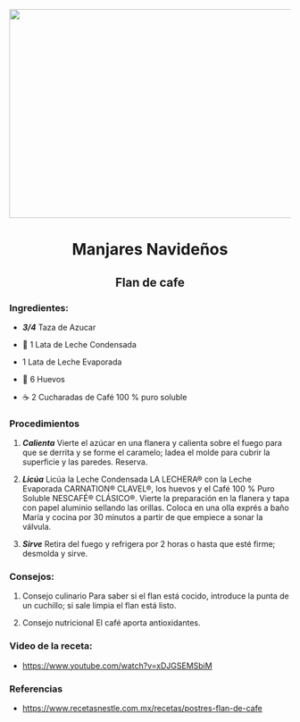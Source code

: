 <div align="center">

<img src="https://imag.bonviveur.com/presentacion-principal-del-flan-de-cafe.jpg" width="520"  height="374" />
  
# Manjares Navideños
## Flan de cafe 

</div>

### Ingredientes: 

- ***3/4*** Taza de Azucar 

- 🥛 1 Lata de Leche Condensada 

- 1 Lata de Leche Evaporada 

- 🥚 6 Huevos

- ☕ 2 Cucharadas de Café 100 % puro soluble 
### Procedimientos 
1.  ***Calienta***
Vierte el azúcar en una flanera y calienta sobre el fuego para que se derrita y se forme el caramelo; ladea el molde para cubrir la superficie y las paredes. Reserva.

2.  ***Licúa***
Licúa la Leche Condensada LA LECHERA® con la Leche Evaporada CARNATION® CLAVEL®, los huevos y el Café 100 % Puro Soluble NESCAFÉ® CLÁSICO®. Vierte la preparación en la flanera y tapa con papel aluminio sellando las orillas. Coloca en una olla exprés a baño María y cocina por 30 minutos a partir de que empiece a sonar la válvula.

3. ***Sirve***
Retira del fuego y refrigera por 2 horas o hasta que esté firme; desmolda y sirve.

### Consejos: 
1. Consejo culinario
Para saber si el flan está cocido, introduce la punta de un cuchillo; si sale limpia el flan está listo.

2. Consejo nutricional
El café aporta antioxidantes.

### Video de la receta: 
- https://www.youtube.com/watch?v=xDJGSEMSbiM

### Referencias 
- https://www.recetasnestle.com.mx/recetas/postres-flan-de-cafe
